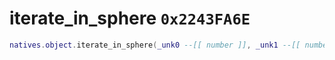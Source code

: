 # iterate_in_sphere `0x2243FA6E`

```lua
natives.object.iterate_in_sphere(_unk0 --[[ number ]], _unk1 --[[ number ]], _unk2 --[[ number ]], _unk3 --[[ number ]], _unk4 --[[ number ]])
```